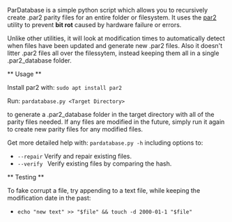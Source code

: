 ParDatabase is a simple python script which allows you to recursively create .par2 parity files for an entire folder or filesystem. It uses the [par2](https://manpages.org/par2) utility to prevent **bit rot** caused by hardware failure or errors.

Unlike other utilities, it will look at modification times to automatically detect when files have been updated and generate new .par2 files. Also it doesn't litter .par2 files all over the filessytem, instead keeping them all in a single .par2_database folder.

** Usage **

Install par2 with: `sudo apt install par2`

Run: `pardatabase.py <Target Directory>`

to generate a .par2_database folder in the target directory with all of the parity files needed. If any files are modified in the future, simply run it again to create new parity files for any modified files.

Get more detailed help with: `pardatabase.py -h` including options to:

  * `--repair`           Verify and repair existing files.
  * `--verify `          Verify existing files by comparing the hash.


** Testing **

To fake corrupt a file, try appending to a text file, while keeping the modification date in the past:

  * `echo "new text" >> "$file" && touch -d 2000-01-1 "$file"`
